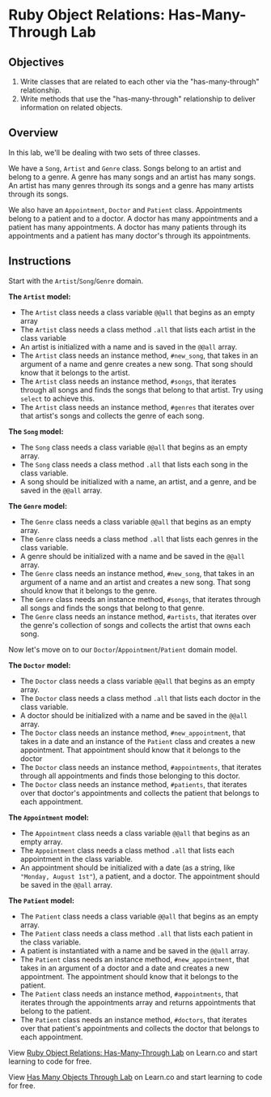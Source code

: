 # Ruby Object Relations: Has-Many-Through Lab

## Objectives

1. Write classes that are related to each other via the "has-many-through" relationship.
2. Write methods that use the "has-many-through" relationship to deliver information on related objects.

## Overview

In this lab, we'll be dealing with two sets of three classes.

We have a `Song`, `Artist` and `Genre` class. Songs belong to an artist and belong to a genre. A genre has many songs and an artist has many songs. An artist has many genres through its songs and a genre has many artists through its songs.

We also have an `Appointment`, `Doctor` and `Patient` class. Appointments belong to a patient and to a doctor. A doctor has many appointments and a patient has many appointments. A doctor has many patients through its appointments and a patient has many doctor's through its appointments.

## Instructions

Start with the `Artist`/`Song`/`Genre` domain.

**The `Artist` model:**

* The `Artist` class needs a class variable `@@all` that begins as an empty array
* The `Artist` class needs a class method `.all` that lists each artist in the class variable
* An artist is initialized with a name and is saved in the `@@all` array.
* The `Artist` class needs an instance method, `#new_song`, that takes in an argument of a name and genre creates a new song. That song should know that it belongs to the artist.
* The `Artist` class needs an instance method, `#songs`, that iterates through all songs and finds the songs that belong to that artist. Try using `select` to achieve this.
* The `Artist` class needs an instance method, `#genres` that iterates over that artist's songs and collects the genre of each song.

**The `Song` model:**

* The `Song` class needs a class variable `@@all` that begins as an empty array.
* The `Song` class needs a class method `.all` that lists each song in the class variable.
* A song should be initialized with a name, an artist, and a genre, and be saved in the `@@all` array.

**The `Genre` model:**

* The `Genre` class needs a class variable `@@all` that begins as an empty array.
* The `Genre` class needs a class method `.all` that lists each genres in the class variable.
* A genre should be initialized with a name and be saved in the `@@all` array.
* The `Genre` class needs an instance method, `#new_song`, that takes in an argument of a name and an artist and creates a new song. That song should know that it belongs to the genre.
* The `Genre` class needs an instance method, `#songs`, that iterates through all songs and finds the songs that belong to that genre.
* The `Genre` class needs an instance method, `#artists`, that iterates over the genre's collection of songs and collects the artist that owns each song.

Now let's move on to our `Doctor`/`Appointment`/`Patient` domain model.

**The `Doctor` model:**

* The `Doctor` class needs a class variable `@@all` that begins as an empty array.
* The `Doctor` class needs a class method `.all` that lists each doctor in the class variable.
* A doctor should be initialized with a name and be saved in the `@@all` array.
* The `Doctor` class needs an instance method, `#new_appointment`, that takes in a date and an instance of the `Patient` class and creates a new appointment. That appointment should know that it belongs to the doctor
* The `Doctor` class needs an instance method, `#appointments`, that iterates through all appointments and finds those belonging to this doctor.
* The `Doctor` class needs an instance method, `#patients`, that iterates over that doctor's appointments and collects the patient that belongs to each appointment.

**The `Appointment` model:**

* The `Appointment` class needs a class variable `@@all` that begins as an empty array.
* The `Appointment` class needs a class method `.all` that lists each appointment in the class variable.
* An appointment should be initialized with a date (as a string, like `"Monday, August 1st"`), a patient, and a doctor. The appointment should be saved in the `@@all` array.

**The `Patient` model:**

* The `Patient` class needs a class variable `@@all` that begins as an empty array.
* The `Patient` class needs a class method `.all` that lists each patient in the class variable.
* A patient is instantiated with a name and be saved in the `@@all` array.
* The `Patient` class needs an instance method, `#new_appointment`, that takes in an argument of a doctor and a date and creates a new appointment. The appointment should know that it belongs to the patient.
* The `Patient` class needs an instance method, `#appointments`, that iterates through the appointments array and returns appointments that belong to the patient.
* The `Patient` class needs an instance method, `#doctors`, that iterates over that patient's appointments and collects the doctor that belongs to each appointment.

<p data-visibility='hidden'>View <a href='https://learn.co/lessons/ruby-objects-has-many-through-lab' title='Ruby Object Relations: Has-Many-Through Lab'>Ruby Object Relations: Has-Many-Through Lab</a> on Learn.co and start learning to code for free.</p>

<p class='util--hide'>View <a href='https://learn.co/lessons/ruby-objects-has-many-through-lab'>Has Many Objects Through Lab</a> on Learn.co and start learning to code for free.</p>
